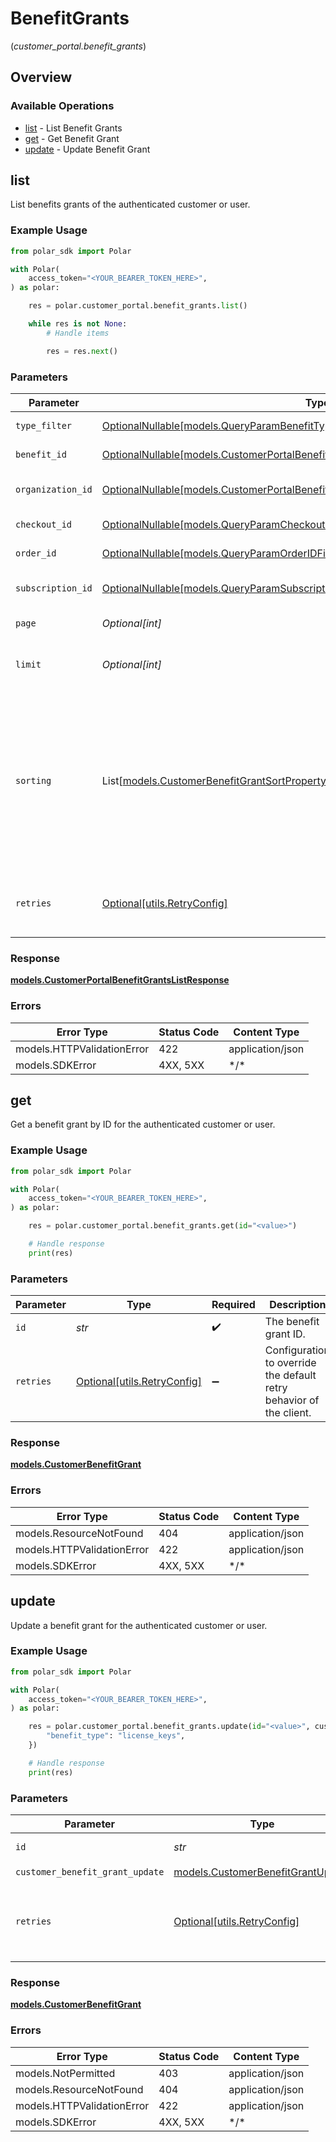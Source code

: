 # BenefitGrants
(*customer_portal.benefit_grants*)

## Overview

### Available Operations

* [list](#list) - List Benefit Grants
* [get](#get) - Get Benefit Grant
* [update](#update) - Update Benefit Grant

## list

List benefits grants of the authenticated customer or user.

### Example Usage

```python
from polar_sdk import Polar

with Polar(
    access_token="<YOUR_BEARER_TOKEN_HERE>",
) as polar:

    res = polar.customer_portal.benefit_grants.list()

    while res is not None:
        # Handle items

        res = res.next()

```

### Parameters

| Parameter                                                                                                                                                               | Type                                                                                                                                                                    | Required                                                                                                                                                                | Description                                                                                                                                                             |
| ----------------------------------------------------------------------------------------------------------------------------------------------------------------------- | ----------------------------------------------------------------------------------------------------------------------------------------------------------------------- | ----------------------------------------------------------------------------------------------------------------------------------------------------------------------- | ----------------------------------------------------------------------------------------------------------------------------------------------------------------------- |
| `type_filter`                                                                                                                                                           | [OptionalNullable[models.QueryParamBenefitTypeFilter]](../../models/queryparambenefittypefilter.md)                                                                     | :heavy_minus_sign:                                                                                                                                                      | Filter by benefit type.                                                                                                                                                 |
| `benefit_id`                                                                                                                                                            | [OptionalNullable[models.CustomerPortalBenefitGrantsListQueryParamBenefitIDFilter]](../../models/customerportalbenefitgrantslistqueryparambenefitidfilter.md)           | :heavy_minus_sign:                                                                                                                                                      | Filter by benefit ID.                                                                                                                                                   |
| `organization_id`                                                                                                                                                       | [OptionalNullable[models.CustomerPortalBenefitGrantsListQueryParamOrganizationIDFilter]](../../models/customerportalbenefitgrantslistqueryparamorganizationidfilter.md) | :heavy_minus_sign:                                                                                                                                                      | Filter by organization ID.                                                                                                                                              |
| `checkout_id`                                                                                                                                                           | [OptionalNullable[models.QueryParamCheckoutIDFilter]](../../models/queryparamcheckoutidfilter.md)                                                                       | :heavy_minus_sign:                                                                                                                                                      | Filter by checkout ID.                                                                                                                                                  |
| `order_id`                                                                                                                                                              | [OptionalNullable[models.QueryParamOrderIDFilter]](../../models/queryparamorderidfilter.md)                                                                             | :heavy_minus_sign:                                                                                                                                                      | Filter by order ID.                                                                                                                                                     |
| `subscription_id`                                                                                                                                                       | [OptionalNullable[models.QueryParamSubscriptionIDFilter]](../../models/queryparamsubscriptionidfilter.md)                                                               | :heavy_minus_sign:                                                                                                                                                      | Filter by subscription ID.                                                                                                                                              |
| `page`                                                                                                                                                                  | *Optional[int]*                                                                                                                                                         | :heavy_minus_sign:                                                                                                                                                      | Page number, defaults to 1.                                                                                                                                             |
| `limit`                                                                                                                                                                 | *Optional[int]*                                                                                                                                                         | :heavy_minus_sign:                                                                                                                                                      | Size of a page, defaults to 10. Maximum is 100.                                                                                                                         |
| `sorting`                                                                                                                                                               | List[[models.CustomerBenefitGrantSortProperty](../../models/customerbenefitgrantsortproperty.md)]                                                                       | :heavy_minus_sign:                                                                                                                                                      | Sorting criterion. Several criteria can be used simultaneously and will be applied in order. Add a minus sign `-` before the criteria name to sort by descending order. |
| `retries`                                                                                                                                                               | [Optional[utils.RetryConfig]](../../models/utils/retryconfig.md)                                                                                                        | :heavy_minus_sign:                                                                                                                                                      | Configuration to override the default retry behavior of the client.                                                                                                     |

### Response

**[models.CustomerPortalBenefitGrantsListResponse](../../models/customerportalbenefitgrantslistresponse.md)**

### Errors

| Error Type                 | Status Code                | Content Type               |
| -------------------------- | -------------------------- | -------------------------- |
| models.HTTPValidationError | 422                        | application/json           |
| models.SDKError            | 4XX, 5XX                   | \*/\*                      |

## get

Get a benefit grant by ID for the authenticated customer or user.

### Example Usage

```python
from polar_sdk import Polar

with Polar(
    access_token="<YOUR_BEARER_TOKEN_HERE>",
) as polar:

    res = polar.customer_portal.benefit_grants.get(id="<value>")

    # Handle response
    print(res)

```

### Parameters

| Parameter                                                           | Type                                                                | Required                                                            | Description                                                         |
| ------------------------------------------------------------------- | ------------------------------------------------------------------- | ------------------------------------------------------------------- | ------------------------------------------------------------------- |
| `id`                                                                | *str*                                                               | :heavy_check_mark:                                                  | The benefit grant ID.                                               |
| `retries`                                                           | [Optional[utils.RetryConfig]](../../models/utils/retryconfig.md)    | :heavy_minus_sign:                                                  | Configuration to override the default retry behavior of the client. |

### Response

**[models.CustomerBenefitGrant](../../models/customerbenefitgrant.md)**

### Errors

| Error Type                 | Status Code                | Content Type               |
| -------------------------- | -------------------------- | -------------------------- |
| models.ResourceNotFound    | 404                        | application/json           |
| models.HTTPValidationError | 422                        | application/json           |
| models.SDKError            | 4XX, 5XX                   | \*/\*                      |

## update

Update a benefit grant for the authenticated customer or user.

### Example Usage

```python
from polar_sdk import Polar

with Polar(
    access_token="<YOUR_BEARER_TOKEN_HERE>",
) as polar:

    res = polar.customer_portal.benefit_grants.update(id="<value>", customer_benefit_grant_update={
        "benefit_type": "license_keys",
    })

    # Handle response
    print(res)

```

### Parameters

| Parameter                                                                       | Type                                                                            | Required                                                                        | Description                                                                     |
| ------------------------------------------------------------------------------- | ------------------------------------------------------------------------------- | ------------------------------------------------------------------------------- | ------------------------------------------------------------------------------- |
| `id`                                                                            | *str*                                                                           | :heavy_check_mark:                                                              | The benefit grant ID.                                                           |
| `customer_benefit_grant_update`                                                 | [models.CustomerBenefitGrantUpdate](../../models/customerbenefitgrantupdate.md) | :heavy_check_mark:                                                              | N/A                                                                             |
| `retries`                                                                       | [Optional[utils.RetryConfig]](../../models/utils/retryconfig.md)                | :heavy_minus_sign:                                                              | Configuration to override the default retry behavior of the client.             |

### Response

**[models.CustomerBenefitGrant](../../models/customerbenefitgrant.md)**

### Errors

| Error Type                 | Status Code                | Content Type               |
| -------------------------- | -------------------------- | -------------------------- |
| models.NotPermitted        | 403                        | application/json           |
| models.ResourceNotFound    | 404                        | application/json           |
| models.HTTPValidationError | 422                        | application/json           |
| models.SDKError            | 4XX, 5XX                   | \*/\*                      |